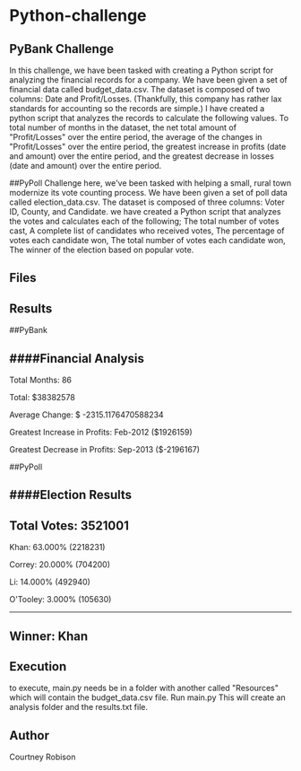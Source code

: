 # Python-challenge

## PyBank Challenge
In this challenge, we have been tasked with creating a Python script for analyzing the financial records for a company. 
We have been given a set of financial data called budget_data.csv. The dataset is composed of two columns: Date and Profit/Losses. 
(Thankfully, this company has rather lax standards for accounting so the records are simple.)
I have created a python script that analyzes the records to calculate the following values. To total number of months in the
dataset, the net total amount of "Profit/Losses" over the entire period, the average of the changes in "Profit/Losses" 
over the entire period, the greatest increase in profits (date and amount) over the entire period, and the greatest decrease in losses 
(date and amount) over the entire period.

##PyPoll Challenge
here, we've been tasked with helping a small, rural town modernize its vote counting process.
We have been given a set of poll data called election_data.csv. The dataset is composed of three columns: Voter ID, County, and Candidate. 
we have created a Python script that analyzes the votes and calculates each of the following; The total number of votes cast, A complete list 
of candidates who received votes, The percentage of votes each candidate won, The total number of votes each candidate won, The winner of the 
election based on popular vote.






## Files








## Results

##PyBank

####Financial Analysis 
---------------------------- 
Total Months: 86

Total: $38382578 

Average  Change: $ -2315.1176470588234

Greatest Increase in Profits: Feb-2012 ($1926159)

Greatest Decrease in Profits: Sep-2013 ($-2196167)

##PyPoll

####Election Results
-------------------------

Total Votes: 3521001
-------------------------

Khan: 63.000% (2218231)

Correy: 20.000% (704200)

Li: 14.000% (492940)

O'Tooley: 3.000% (105630)

-------------------------
Winner: Khan
-------------------------



## Execution
to execute, main.py needs be in a folder with another called "Resources" which will contain the budget_data.csv file. 
Run main.py  This will create an analysis folder and the results.txt file.



## Author
Courtney Robison